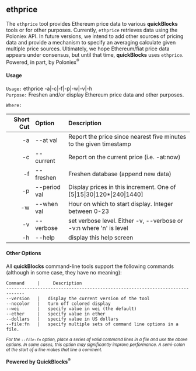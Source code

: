 ## ethprice

The `ethprice` tool provides Ethereum price data to various **quickBlocks** tools or for other purposes. Currently, `ethprice` retrieves data using the Poloniex API. In future versions, we intend to add other sources of pricing data and provide a mechanism to specify an averaging calculate given multiple price sources. Ultimately, we hope Ethereum/fiat price data appears under consensus, but until that time, **quickBlocks** uses `ethprice`. Powered, in part, by Poloniex<sup>&reg;<sup>
#### Usage

`Usage:`    ethprice -a|-c|-f|-p|-w|-v|-h  
`Purpose:`  Freshen and/or display Ethereum price data and other purposes.
             
`Where:`  

| Short Cut | Option | Description |
| -------: | :------- | :------- |
| -a | --at val | Report the price since nearest five minutes to the given timestamp |
| -c | --current | Report on the current price (i.e. -at:now) |
| -f | --freshen | Freshen database (append new data) |
| -p | --period val | Display prices in this increment. One of [5&#124;15&#124;30&#124;120*&#124;240&#124;1440] |
| -w | --when val | Hour on which to start display. Integer between 0-23 |
| -v | --verbose | set verbose level. Either -v, --verbose or -v:n where 'n' is level |
| -h | --help | display this help screen |

#### Other Options

All **quickBlocks** command-line tools support the following commands (although in some case, they have no meaning):

    Command     |     Description
    -----------------------------------------------------------------------------
    --version   |   display the current version of the tool
    --nocolor   |   turn off colored display
    --wei       |   specify value in wei (the default)
    --ether     |   specify value in ether
    --dollars   |   specify value in US dollars
    --file:fn   |   specify multiple sets of command line options in a file.

<small>*For the `--file:fn` option, place a series of valid command lines in a file and use the above options. In some cases, this option may significantly improve performance. A semi-colon at the start of a line makes that line a comment.*</small>

**Powered by QuickBlocks<sup>&reg;</sup>**


